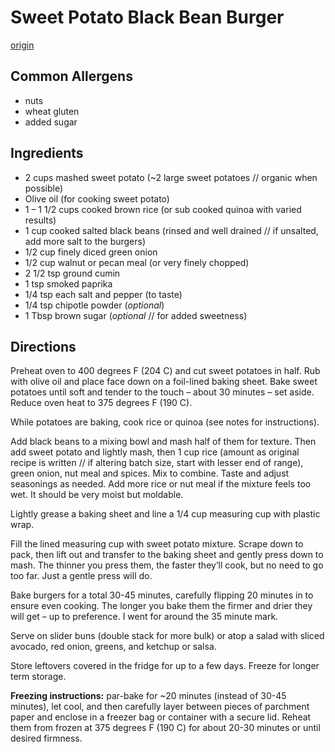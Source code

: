 # Sweet Potato Black Bean Burger
[origin](https://minimalistbaker.com/sweet-potato-black-bean-burger/)

## Common Allergens
* nuts
* wheat gluten
* added sugar

## Ingredients
* 2 cups mashed sweet potato (~2 large sweet potatoes // organic when possible)
* Olive oil (for cooking sweet potato)
* 1 – 1 1/2 cups cooked brown rice (or sub cooked quinoa with varied results)
* 1 cup cooked salted black beans (rinsed and well drained // if unsalted, add more salt to the burgers)
* 1/2 cup finely diced green onion
* 1/2 cup walnut or pecan meal (or very finely chopped)
* 2 1/2 tsp ground cumin
* 1 tsp smoked paprika
* 1/4 tsp each salt and pepper (to taste)
* 1/4 tsp chipotle powder (_optional_)
* 1 Tbsp brown sugar (_optional_ // for added sweetness)

## Directions
Preheat oven to 400 degrees F (204 C) and cut sweet potatoes in half. Rub with olive oil and place face down on a foil-lined baking sheet. Bake sweet potatoes until soft and tender to the touch – about 30 minutes – set aside. Reduce oven heat to 375 degrees F (190 C).

While potatoes are baking, cook rice or quinoa (see notes for instructions).

Add black beans to a mixing bowl and mash half of them for texture. Then add sweet potato and lightly mash, then 1 cup rice (amount as original recipe is written // if altering batch size, start with lesser end of range), green onion, nut meal and spices. Mix to combine. Taste and adjust seasonings as needed. Add more rice or nut meal if the mixture feels too wet. It should be very moist but moldable.

Lightly grease a baking sheet and line a 1/4 cup measuring cup with plastic wrap.

Fill the lined measuring cup with sweet potato mixture. Scrape down to pack, then lift out and transfer to the baking sheet and gently press down to mash. The thinner you press them, the faster they’ll cook, but no need to go too far. Just a gentle press will do.

Bake burgers for a total 30-45 minutes, carefully flipping 20 minutes in to ensure even cooking. The longer you bake them the firmer and drier they will get – up to preference. I went for around the 35 minute mark.

Serve on slider buns (double stack for more bulk) or atop a salad with sliced avocado, red onion, greens, and ketchup or salsa.

Store leftovers covered in the fridge for up to a few days. Freeze for longer term storage.

**Freezing instructions:** par-bake for ~20 minutes (instead of 30-45 minutes), let cool, and then carefully layer between pieces of parchment paper and enclose in a freezer bag or container with a secure lid. Reheat them from frozen at 375 degrees F (190 C) for about 20-30 minutes or until desired firmness.